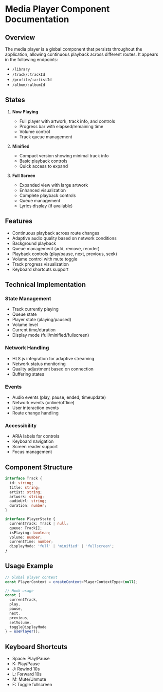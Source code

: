 
# Media Player Component Documentation

## Overview
The media player is a global component that persists throughout the application, allowing continuous playback across different routes. It appears in the following endpoints:
- `/library`
- `/track/:trackId`
- `/profile/:artistId`
- `/album/:albumId`

## States
1. **Now Playing**
   - Full player with artwork, track info, and controls
   - Progress bar with elapsed/remaining time
   - Volume control
   - Track queue management

2. **Minified**
   - Compact version showing minimal track info
   - Basic playback controls
   - Quick access to expand

3. **Full Screen**
   - Expanded view with large artwork
   - Enhanced visualization
   - Complete playback controls
   - Queue management
   - Lyrics display (if available)

## Features
- Continuous playback across route changes
- Adaptive audio quality based on network conditions
- Background playback
- Queue management (add, remove, reorder)
- Playback controls (play/pause, next, previous, seek)
- Volume control with mute toggle
- Track progress visualization
- Keyboard shortcuts support

## Technical Implementation

### State Management
- Track currently playing
- Queue state
- Player state (playing/paused)
- Volume level
- Current time/duration
- Display mode (full/minified/fullscreen)

### Network Handling
- HLS.js integration for adaptive streaming
- Network status monitoring
- Quality adjustment based on connection
- Buffering states

### Events
- Audio events (play, pause, ended, timeupdate)
- Network events (online/offline)
- User interaction events
- Route change handling

### Accessibility
- ARIA labels for controls
- Keyboard navigation
- Screen reader support
- Focus management

## Component Structure
```typescript
interface Track {
  id: string;
  title: string;
  artist: string;
  artwork: string;
  audioUrl: string;
  duration: number;
}

interface PlayerState {
  currentTrack: Track | null;
  queue: Track[];
  isPlaying: boolean;
  volume: number;
  currentTime: number;
  displayMode: 'full' | 'minified' | 'fullscreen';
}
```

## Usage Example
```typescript
// Global player context
const PlayerContext = createContext<PlayerContextType>(null);

// Hook usage
const { 
  currentTrack, 
  play, 
  pause, 
  next, 
  previous,
  setVolume,
  toggleDisplayMode 
} = usePlayer();
```

## Keyboard Shortcuts
- Space: Play/Pause
- K: Play/Pause
- J: Rewind 10s
- L: Forward 10s
- M: Mute/Unmute
- F: Toggle fullscreen
